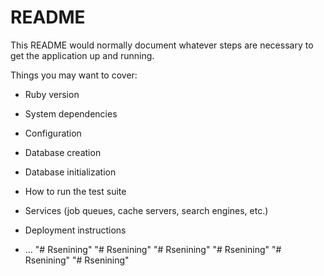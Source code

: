 # README

This README would normally document whatever steps are necessary to get the
application up and running.

Things you may want to cover:

* Ruby version

* System dependencies

* Configuration

* Database creation

* Database initialization

* How to run the test suite

* Services (job queues, cache servers, search engines, etc.)

* Deployment instructions

* ...
"# Rsenining" 
"# Rsenining" 
"# Rsenining" 
"# Rsenining" 
"# Rsenining" 
"# Rsenining" 
